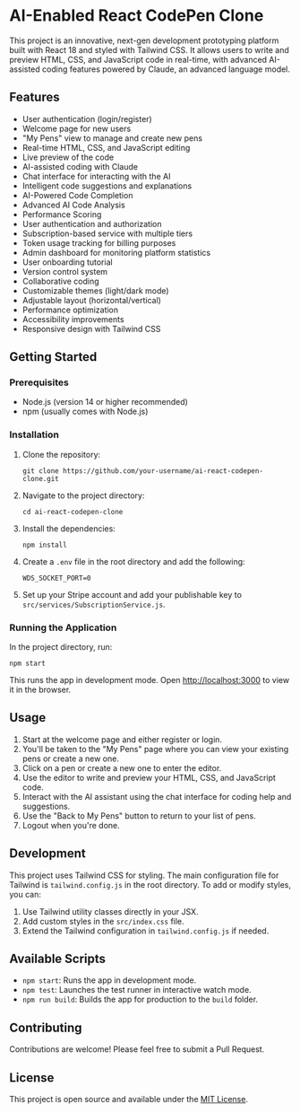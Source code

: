 # AI-Enabled React CodePen Clone

This project is an innovative, next-gen development prototyping platform built with React 18 and styled with Tailwind CSS. It allows users to write and preview HTML, CSS, and JavaScript code in real-time, with advanced AI-assisted coding features powered by Claude, an advanced language model.

## Features

- User authentication (login/register)
- Welcome page for new users
- "My Pens" view to manage and create new pens
- Real-time HTML, CSS, and JavaScript editing
- Live preview of the code
- AI-assisted coding with Claude
- Chat interface for interacting with the AI
- Intelligent code suggestions and explanations
- AI-Powered Code Completion
- Advanced AI Code Analysis
- Performance Scoring
- User authentication and authorization
- Subscription-based service with multiple tiers
- Token usage tracking for billing purposes
- Admin dashboard for monitoring platform statistics
- User onboarding tutorial
- Version control system
- Collaborative coding
- Customizable themes (light/dark mode)
- Adjustable layout (horizontal/vertical)
- Performance optimization
- Accessibility improvements
- Responsive design with Tailwind CSS

## Getting Started

### Prerequisites

- Node.js (version 14 or higher recommended)
- npm (usually comes with Node.js)

### Installation

1. Clone the repository:
   ```
   git clone https://github.com/your-username/ai-react-codepen-clone.git
   ```

2. Navigate to the project directory:
   ```
   cd ai-react-codepen-clone
   ```

3. Install the dependencies:
   ```
   npm install
   ```

4. Create a `.env` file in the root directory and add the following:
   ```
   WDS_SOCKET_PORT=0
   ```

5. Set up your Stripe account and add your publishable key to `src/services/SubscriptionService.js`.

### Running the Application

In the project directory, run:

```
npm start
```

This runs the app in development mode. Open [http://localhost:3000](http://localhost:3000) to view it in the browser.

## Usage

1. Start at the welcome page and either register or login.
2. You'll be taken to the "My Pens" page where you can view your existing pens or create a new one.
3. Click on a pen or create a new one to enter the editor.
4. Use the editor to write and preview your HTML, CSS, and JavaScript code.
5. Interact with the AI assistant using the chat interface for coding help and suggestions.
6. Use the "Back to My Pens" button to return to your list of pens.
7. Logout when you're done.

## Development

This project uses Tailwind CSS for styling. The main configuration file for Tailwind is `tailwind.config.js` in the root directory. To add or modify styles, you can:

1. Use Tailwind utility classes directly in your JSX.
2. Add custom styles in the `src/index.css` file.
3. Extend the Tailwind configuration in `tailwind.config.js` if needed.

## Available Scripts

- `npm start`: Runs the app in development mode.
- `npm test`: Launches the test runner in interactive watch mode.
- `npm run build`: Builds the app for production to the `build` folder.

## Contributing

Contributions are welcome! Please feel free to submit a Pull Request.

## License

This project is open source and available under the [MIT License](LICENSE).
